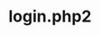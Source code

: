 # login.php2
<?php
  $con = mysqli_collect ("a5676971_rateAPP", "a5676971_chay21", "music7EEE", "mysql8.000webhost.com");
  
  $userame = $_POST("username");
  $password = $_POST("password");
  
  $statement = mysqli_prepare($con, "SELECT * FROM user WHERE username = ? AND password =?");
  msqli_stmt_bind_param($statement, "ss", $username, $password);
  msqli_stmt_execute(statement);
  
  msqli_stmt_store_result($statement);
  msqli_stmt_bind_result($statement, $userID, $name, $email, $age, $username, $password);
  
  $response = array();
  $response["success"] = false;
  
  while(msqli_stmt_fetch($statement)){
    $response["success"] = true;
    $response["name"] = name;
    $response["username"] = username;
    $response["email"] = email; 
    $response["age"] = age;
    $response["password"] = password;
    
  echo json_encode($response);
?>
    
    
